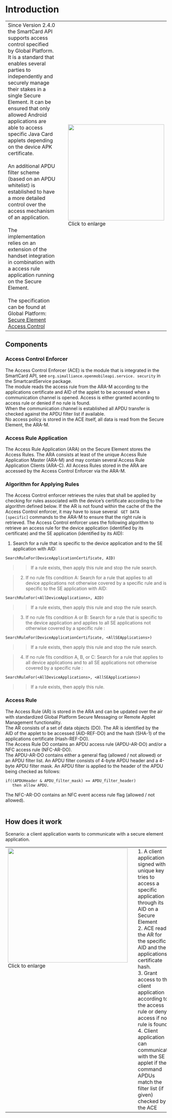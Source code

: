 # Introduction #

<table>
<tr>
<td width='35%' valign='top'>
Since Version 2.4.0 the SmartCard API supports access control specified by Global Platform. It is a standard that enables several parties to independently and securely manage their stakes in a single Secure Element. It can be ensured that only allowed Android applications are able to access specific Java Card applets depending on the device APK certificate.<br>
<br>
An additional APDU filter scheme (based on an APDU whitelist) is established to have a more detailed control over the access mechanism of an application.<br>
<br>
The implementation relies on an extension of the handset integration in combination with a access rule application running on the Secure Element.<br>
<br>
The specification can be found at Global Platform:<br>
<a href='http://www.globalplatform.org/specificationsdevice.asp'>Secure Element Access Control</a>
</td>
<td width='5%'>
</td>
<td width='60%'>
<a href='http://code.google.com/p/seek-for-android/wiki/ARA_overview_png'>
<img src='http://seek-for-android.github.io/img/wiki/ARA_overview.png' height='300' />
</a>
<br />
Click to enlarge<br>
</td>
</tr>
</table>

## Components ##

### Access Control Enforcer ###
The Access Control Enforcer (ACE) is the module that is integrated in the SmartCard API, see `org.simalliance.openmobileapi.service. security` in the SmartcardService package.<br />
The module reads the access rule from the ARA-M according to the applications certificate and AID of the applet to be accessed when a communication channel is opened. Access is either granted according to access rule or denied if no rule is found.<br />
When the communication channel is established all APDU transfer is checked against the APDU filter list if available.<br />
No access policy is stored in the ACE itself, all data is read from the Secure Element, the ARA-M.

### Access Rule Application ###
The Access Rule Application (ARA) on the Secure Element stores the Access Rules. The ARA consists at least of the unique Access Rule Application Master (ARA-M) and may contain several Access Rule Application Clients (ARA-C). All Access Rules stored in the ARA are accessed by the Access Control Enforcer via the ARA-M.

### Algorithm for Applying Rules ###
The Access Control enforcer retrieves the rules that shall be applied by checking for rules associated
with the device’s certificate according to the algorithm defined below. If the AR is not found within the
cache of the the Access Control enforcer, it may have to issue several ```
GET DATA  [specific]``` commands to the ARA-M
to ensure that the right rule is retrieved.
The Access Control enforcer uses the following algorithm to retrieve an access rule for the device application
(identified by its certificate) and the SE application (identified by its AID):
  1. Search for a rule that is specific to the device application and to the SE application with AID:
```
SearchRuleFor(DeviceApplicationCertificate, AID) 
```
> > If a rule exists, then apply this rule and stop the rule search.


> 2)  If  no rule fits condition A:  Search for a rule that applies to all device applications not otherwise covered by a specific rule and is specific to the SE application with AID:
```
SearchRuleFor(<AllDeviceApplications>, AID)
```
> > If a rule exists, then apply this rule and stop the rule search.


> 3)  If no rule fits condition A or B:  Search for a rule that is specific to the device application and applies to all SE applications not otherwise covered by a specific rule :
```
SearchRuleFor(DeviceApplicationCertificate, <AllSEApplications>) 
```
> > If a rule exists, then apply this rule and stop the rule search.


> 4)  If no rule fits condition A, B, or C:  Search for a rule that applies to all device applications and to all SE applications not otherwise covered by a specific rule :
```
SearchRuleFor(<AllDeviceApplications>, <AllSEApplications>) 
```
> > If a rule exists, then apply this rule.

### Access Rule ###
The Access Rule (AR) is stored in the ARA and can be updated over the air with standardized Global Platform Secure Messaging or Remote Applet Management functionality.<br />
The AR consists of a set of data objects (DO). The AR is identified by the AID of the applet to be accessed (AID-REF-DO) and the hash (SHA-1) of the applications certificate (Hash-REF-DO).<br /> The Access Rule DO contains an APDU access rule (APDU-AR-DO) and/or a NFC access rule (NFC-AR-DO). <br />The APDU-AR-DO contains either a general flag (allowed / not allowed) or an APDU filter list. An APDU filter consists of 4-byte APDU header and a 4-byte APDU filter mask. An APDU filter is applied to the header of the APDU being checked as follows:
```
if((APDUHeader & APDU_filter_mask) == APDU_filter_header) 
   then allow APDU.
```
The NFC-AR-DO contains an NFC event access rule flag (allowed / not allowed).
<br /><br />

## How does it work ##
Scenario: a client application wants to communicate with a secure element application.
<table>
<tr>
<td width='40%' valign='top'>
<a href='http://code.google.com/p/seek-for-android/wiki/ARA_diagram_png'>
<img src='http://seek-for-android.github.io/img/wiki/ARA_diagram.png' width='374' height='357' />
</a>
<br />
Click to enlarge<br>
</td>
<td width='15'>
</td>
<td valign='top'>
1. A client application signed with a unique key tries to access a specific application through its AID on a Secure Element<br />
2. ACE reads the AR for the specific AID and the applications certificate hash.<br />
3. Grant access to the client application according to the access rule or deny access if no rule is found.<br />
4. Client application can communicate with the SE applet if the command APDUs match the filter list (if given) checked by the ACE<br />
</td>
</tr>
</table>